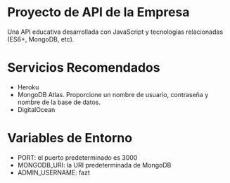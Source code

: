 # Proyecto de API de la Empresa
Una API educativa desarrollada con JavaScript y tecnologías relacionadas (ES6+, MongoDB, etc).

# Servicios Recomendados

* Heroku
* MongoDB Atlas. Proporcione un nombre de usuario, contraseña y nombre de la base de datos.
* DigitalOcean

# Variables de Entorno

- PORT: el puerto predeterminado es 3000
- MONGODB_URI: la URI predeterminada de MongoDB
- ADMIN_USERNAME: fazt
